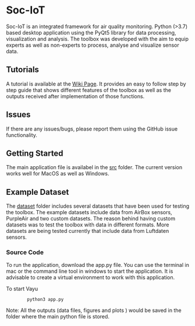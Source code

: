 # Soc-IoT

Soc-IoT is an integrated framework for air quality monitoring. 
Python (>3.7) based desktop application using the PyQt5 library for data processing, visualization and analysis. The toolbox was developed with the aim to equip experts as well as non-experts to process, analyse and visualize sensor data.

## Tutorials
A tutorial is available at the [Wiki Page](https://github.com/sachit27/VAYU/wiki). It provides an easy to follow step by step guide that shows different features of the toolbox as well as the outputs received after implementation of those functions.

## Issues
If there are any issues/bugs, please  report them using the GitHub issue functionality.

## Getting Started
The main application file is availabel in the [src](https://github.com/sachit27/VAYU/tree/main/src) folder. The current version works well for MacOS as well as Windows.

## Example Dataset
The [dataset](https://github.com/sachit27/VAYU/tree/main/dataset) folder includes several datasets that have been used for testing the toolbox. The example datasets include data from AirBox sensors, PurpleAir and two custom datasets. The reason behind having custom datasets was to test the toolbox with data in different formats. More datasets are being tested currently that include data from Luftdaten sensors. 

### Source Code
To run the application, download the app.py file. You can use the terminal in mac or the command line tool in windows to start the application. It is advisable to create a virtual environment to work with this application.

To start Vayu

            python3 app.py
            
Note: All the outputs (data files, figures and plots ) would be saved in the folder where the main python file is stored.
